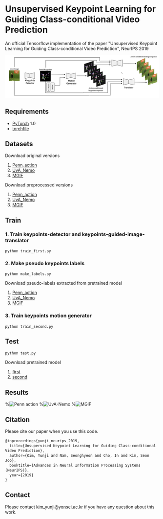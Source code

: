 # Unsupervised Keypoint Learning for Guiding Class-conditional Video Prediction
An official Tensorflow implementation of the paper "Unsupervised Keypoint Learning for Guiding Class-conditional Video Prediction", NeurIPS 2019

<p align="left">
  <img src='img/model_overview.png' width="860" title="Overview">
</p>


## Requirements
- [PyTorch](https://github.com/pytorch/pytorch) 1.0
- [torchfile](https://github.com/bshillingford/python-torchfile)



## Datasets

Download original versions
1. [Penn_action](https://github.com/pytorch/pytorch)
2. [UvA_Nemo](https://github.com/pytorch/pytorch)
3. [MGIF](https://github.com/pytorch/pytorch)

Download preprocessed versions
1. [Penn_action](https://github.com/pytorch/pytorch)
2. [UvA_Nemo](https://github.com/pytorch/pytorch)
3. [MGIF](https://github.com/pytorch/pytorch)



## Train

### 1. Train keypoints-detector and keypoints-guided-image-translator
```
python train_first.py
```


### 2. Make pseudo keypoints labels
```
python make_labels.py
```

Download pseudo-labels extracted from pretrained model
1. [Penn_action](https://github.com/pytorch/pytorch)
2. [UvA_Nemo](https://github.com/pytorch/pytorch)
3. [MGIF](https://github.com/pytorch/pytorch)

### 3. Train keypoints motion generator
```
python train_second.py
```


## Test
```
python test.py
```

Download pretrained model
1. [first](https://github.com/pytorch/pytorch)
2. [second](https://github.com/pytorch/pytorch)


## Results
%![Penn action](images/results_flowers.jpg)
%![UvA-Nemo](images/results_birds.jpg)
%![MGIF](images/results_birds.jpg)



## Citation
Please cite our paper when you use this code.
```
@inproceedings{yunji_neurips_2019,
  title={Unsupervised Keypoint Learning for Guiding Class-conditional Video Prediction},
  author={Kim, Yunji and Nam, Seonghyeon and Cho, In and Kim, Seon Joo},
  booktitle={Advances in Neural Information Processing Systems (NeurIPS)},
  year={2019}
}
```



## Contact
Please contact [kim_yunji@yonsei.ac.kr](kim_yunji@yonsei.ac.kr) if you have any question about this work.
